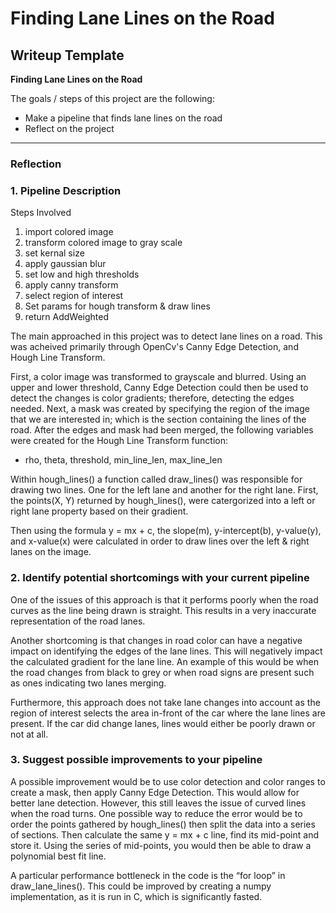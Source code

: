 # **Finding Lane Lines on the Road** 

## Writeup Template

**Finding Lane Lines on the Road**

The goals / steps of this project are the following:
* Make a pipeline that finds lane lines on the road
* Reflect on the project


[//]: # (Image References)

[image1]: ./examples/grayscale.jpg "Grayscale"

---

### Reflection

### 1. Pipeline Description

Steps Involved
1. import colored image
2. transform colored image to gray scale
3. set kernal size
4. apply gaussian blur
5. set low and high thresholds
6. apply canny transform
7. select region of interest
8. Set params for hough transform & draw lines
9. return AddWeighted


The main approached in this project was to detect lane lines on a road. This was acheived primarily through OpenCv's Canny Edge Detection, and Hough Line Transform. 

First, a color image was transformed to grayscale and blurred. Using an upper and lower threshold, Canny Edge Detection could then be used to detect the changes is color gradients; therefore, detecting the edges needed. Next, a mask was created by specifying the region of the image that we are interested in; which is the section containing the lines of the road. After the edges and mask had been merged, the following variables were created for the Hough Line Transform function:
* rho, theta, threshold, min_line_len, max_line_len

Within hough_lines() a function called draw_lines() was responsible for drawing two lines. One for the left lane and another for the right lane. First, the points(X, Y) returned by hough_lines(), were catergorized into a left or right lane property based on their gradient.

Then using the formula y = mx + c, the slope(m), y-intercept(b), y-value(y), and x-value(x) were calculated in order to draw lines over the left & right lanes on the image. 


### 2. Identify potential shortcomings with your current pipeline

One of the issues of this approach is that it performs poorly when the road curves as the line being drawn is straight. This results in a very inaccurate representation of the road lanes. 

Another shortcoming is that changes in road color can have a negative impact on identifying the edges of the lane lines. This will negatively impact the calculated gradient for the lane line. An example of this would be when the road changes from black to grey or when road signs are present such as ones indicating two lanes merging.

Furthermore, this approach does not take lane changes into account as the region of interest selects the area in-front of the car where the lane lines are present. If the car did change lanes, lines would either be poorly drawn or not at all.


### 3. Suggest possible improvements to your pipeline

A possible improvement would be to use color detection and color ranges to create a mask, then apply Canny Edge Detection. This would allow for better lane detection. However, this still leaves the issue of curved lines when the road turns. One possible way to reduce the error would be to order the points gathered by hough_lines() then split the data into a series of sections. Then calculate the same y = mx + c line, find its mid-point and store it. Using the series of mid-points, you would then be able to draw a polynomial best fit line.

A particular performance bottleneck in the code is the “for loop” in draw_lane_lines(). This could be improved by creating a numpy implementation, as it is run in C, which is significantly fasted.

